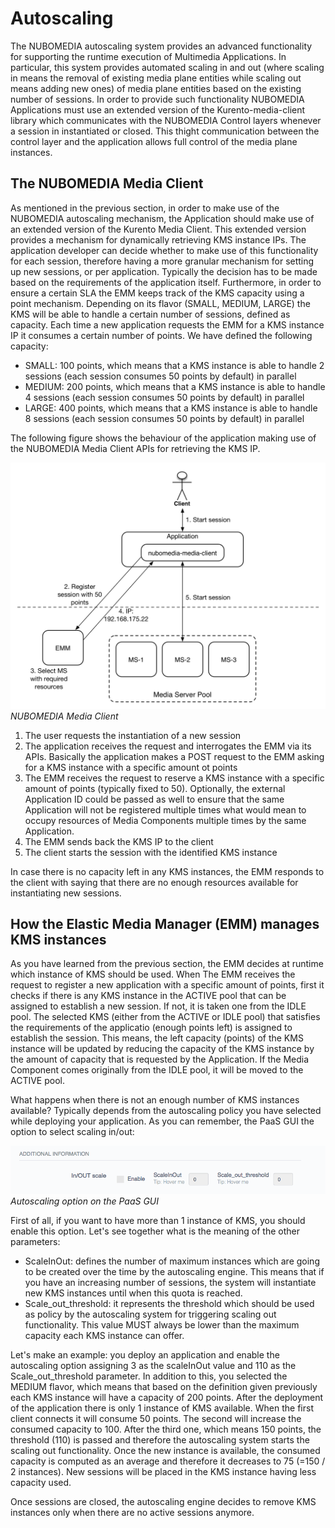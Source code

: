 # Autoscaling

The NUBOMEDIA autoscaling system provides an advanced functionality for supporting the runtime execution of Multimedia Applications. In particular, this system provides automated scaling in and out (where scaling in means the removal of existing media plane entities while scaling out means adding new ones) of media plane entities based on the existing number of sessions. In order to provide such functionality NUBOMEDIA Applications must use an extended version of the Kurento-media-client library which communicates with the NUBOMEDIA Control layers whenever a session in instantiated or closed. This thight communication between the control layer and the application allows full control of the media plane instances.

## The NUBOMEDIA Media Client

As mentioned in the previous section, in order to make use of the NUBOMEDIA autoscaling mechanism, the Application should make use of an extended version of the Kurento Media Client. This extended version provides a mechanism for dynamically retrieving KMS instance IPs. The application developer can decide whether to make use of this functionality for each session, therefore having a more granular mechanism for setting up new sessions, or per application. Typically the decision has to be made based on the requirements of the application itself. Furthermore, in order to ensure a certain SLA the EMM keeps track of the KMS capacity using a point mechanism. Depending on its flavor (SMALL, MEDIUM, LARGE) the KMS will be able to handle a certain number of sessions, defined as capacity. Each time a new application requests the EMM for a KMS instance IP it consumes a certain number of points.
We have defined the following capacity: 

* SMALL: 100 points, which means that a KMS instance is able to handle 2 sessions (each session consumes 50 points by default) in parallel
* MEDIUM: 200 points, which means that a KMS instance is able to handle 4 sessions (each session consumes 50 points by default) in parallel
* LARGE: 400 points, which means that a KMS instance is able to handle 8 sessions (each session consumes 50 points by default) in parallel

The following figure shows the behaviour of the application making use of the NUBOMEDIA Media Client APIs for retrieving the KMS IP. 

![NUBOMEDIA Media Client](../img/nubomedia-media-client.png)
*NUBOMEDIA Media Client*

1) The user requests the instantiation of a new session
2) The application receives the request and interrogates the EMM via its APIs. Basically the application makes a POST request to the EMM asking for a KMS instance with a specific amount ot points 
3) The EMM receives the request to reserve a KMS instance with a specific amount of points (typically fixed to 50). Optionally, the external Application ID could be passed as well to ensure that the same Application will not be registered multiple times what would mean to occupy resources of Media Components multiple times by the same Application.
4) The EMM sends back the KMS IP to the client
5) The client starts the session with the identified KMS instance

In case there is no capacity left in any KMS instances, the EMM responds to the client with saying that there are no enough resources available for instantiating new sessions.

## How the Elastic Media Manager (EMM) manages KMS instances

As you have learned from the previous section, the EMM decides at runtime which instance of KMS should be used. When The EMM receives the request to register a new application with a specific amount of points, first it checks if there is any KMS instance in the ACTIVE pool that can be assigned to establish a new session. If not, it is taken one from the IDLE pool. The selected KMS (either from the ACTIVE or IDLE pool) that satisfies the requirements of the applicatio (enough points left) is assigned to establish the session. This means, the left capacity (points) of the KMS instance will be updated by reducing the capacity of the KMS instance by the amount of capacity that is requested by the Application. If the Media Component comes originally from the IDLE pool, it will be moved to the ACTIVE pool.

What happens when there is not an enough number of KMS instances available? Typically depends from the autoscaling policy you have selected while deploying your application. As you can remember, the PaaS GUI the option to select scaling in/out:

![Autoscaling option on the PaaS GUI](../img/autoscaling-paas-gui.png)
*Autoscaling option on the PaaS GUI*

First of all, if you want to have more than 1 instance of KMS, you should enable this option. Let's see together what is the meaning of the other parameters: 

* ScaleInOut: defines the number of maximum instances which are going to be created over the time by the autoscaling engine. This means that if you have an increasing number of sessions, the system will instantiate new KMS instances until when this quota is reached. 
* Scale_out_threshold: it represents the threshold which should be used as policy by the autoscaling system for triggering scaling out functionality. This value MUST always be lower than the maximum capacity each KMS instance can offer. 

Let's make an example: you deploy an application and enable the autoscaling option assigning 3 as the scaleInOut value and 110 as the Scale_out_threshold parameter. In addition to this, you selected the MEDIUM flavor, which means that based on the definition given previously each KMS instance will have a capacity of 200 points. 
After the deployment of the application there is only 1 instance of KMS available. When the first client connects it will consume 50 points. The second will increase the consumed capacity to 100. After the third one, which means 150 points, the threshold (110) is passed and therefore the autoscaling system starts the scaling out functionality. Once the new instance is available, the consumed capacity is computed as an average and therefore it decreases to 75 (=150 / 2 instances). New sessions will be placed in the KMS instance having less capacity used. 

Once sessions are closed, the autoscaling engine decides to remove KMS instances only when there are no active sessions anymore. 

